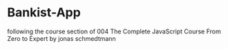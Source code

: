 # Bankist-App
following the course section of 004 The Complete JavaScript Course From Zero to Expert by jonas schmedtmann
